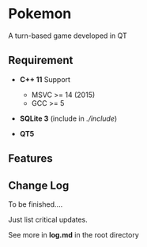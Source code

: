 # Pokemon

A turn-based game developed in QT

## Requirement

-   **C++ 11** Support

    -   MSVC >= 14 (2015)
    -   GCC >= 5
-   **SQLite 3** (include in *./include*)
-   **QT5**




## Features




## Change Log

To be finished....



Just list critical updates.  

See more in **log.md** in the root directory 

​	